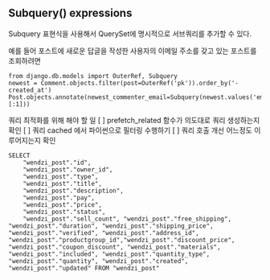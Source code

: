 ## Subquery() expressions

Subquery 표현식을 사용해서 QuerySet에 명시적으로 서브쿼리를 추가할 수 있다.

예를 들어 포스트에 새로운 답글을 작성한 사용자의 이메일 주소를 갖고 있는 포스트를 조회하려면

```
from django.db.models import OuterRef, Subquery
newest = Comment.objects.filter(post=OuterRef('pk')).order_by('-created_at')
Post.objects.annotate(newest_commenter_email=Subquery(newest.values('email')[:1]))
```

쿼리 최적화를 위해 해야 할 일
[ ] prefetch_related 함수가 의도대로 쿼리 생성하는지 확인
[ ] 쿼리 cached 에서 파이썬으로 필터링 수행하기
[ ] 쿼리 호출 개선 어느정도 이루어지는지 확인

``` query
SELECT
    "wendzi_post"."id",
    "wendzi_post"."owner_id",
    "wendzi_post"."type",
    "wendzi_post"."title",
    "wendzi_post"."description",
    "wendzi_post"."pay",
    "wendzi_post"."price",
    "wendzi_post"."status",
    "wendzi_post"."sell_count", "wendzi_post"."free_shipping", "wendzi_post"."duration", "wendzi_post"."shipping_price", "wendzi_post"."verified", "wendzi_post"."address_id", "wendzi_post"."productgroup_id","wendzi_post"."discount_price", "wendzi_post"."coupon_discount", "wendzi_post"."materials", "wendzi_post"."included", "wendzi_post"."quantity_type", "wendzi_post"."quantity", "wendzi_post"."created", "wendzi_post"."updated" FROM "wendzi_post"
```